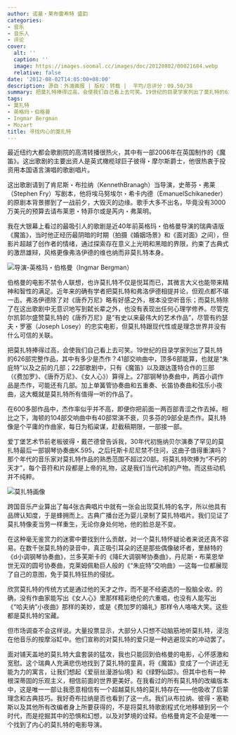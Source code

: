 ```yaml
---
author: 诺曼・莱布雷希特 盛韵
categories:
- 音乐
- 音乐人
- 评论
cover:
  alt: ''
  caption: ''
  image: https://images.soomal.cc/images/doc/20120802/00021684.webp
  relative: false
date: '2012-08-02T14:05:00+08:00'
description: 源自：外滩画报 | 版权：转载 |  平均/总评分：09.50/38
summary: 把莫扎特捧得过高，会使我们自己看上去可笑。19世纪的目录学家列出了莫扎特的626部完整作品，其中有多少是杰作？41部交响曲中，顶多6部能算，也就是“朱庇特”以及之前的几部；22部歌剧中，只有《魔笛》以及跟达蓬特合作的三部（《费加罗》、《唐乔万尼》、《女人心》）算得上。27部钢琴协奏曲中，两首小调作品是杰作……
tags:
- 莫扎特
- 英格玛・伯格曼
- Ingmar Bergman
- Mozart
title: 寻找内心的莫扎特
---
```


最近纽约大都会歌剧院的高清转播很热火，其中有一部2006年在英国制作的《魔笛》。这出歌剧的主要出资人是英式橄榄球巨子彼得・摩尔斯爵士，他很热衷于投资用本国语言演唱的歌剧唱片。

这出歌剧请到了肯尼斯・布拉纳（KennethBranagh）当导演，史蒂芬・弗莱（Stephen Fry）写剧本，他将埃马努埃尔・希卡内德（EmanuelSchikaneder）的原剧本背景挪到了一战前夕，大毁灭的边缘。歌手大多不出名，毕竟没有3000万美元的预算去请布莱恩・特菲尔或是芮内・弗莱明。

我在大银幕上看过的最吸引人的歌剧是近40年前英格玛・伯格曼导演的瑞典语版《魔笛》，当时他正经历最阴暗的时期（拍摄《婚姻场景》和《面对面》之间），但影片超越了创作者的情绪，通过探索存在意义上光明和黑暗的界限，约束了古典式的激昂雄辩，风格更像弗洛伊德的维也纳而非莫扎特本身。

![导演-英格玛・伯格曼（Ingmar Bergman）](https://images.soomal.cc/images/doc/20120802/00021685.webp)





伯格曼的电影不禁令人联想，也许莫扎特不仅是悦耳而已，其微言大义也能带来精神和智性的满足。近年来的确有学者把莫扎特和弗洛伊德相提并论，但观点都不堪一击。弗洛伊德除了对《唐乔万尼》略有好感之外，根本没空听音乐；而莫扎特除了在这出歌剧中无意识地写到弑长辈之外，也没有表现出任何心理学修养。尽管克尔凯郭尔盛赞莫扎特的《唐乔万尼》是“有史以来最伟大的艺术作品”，尽管有约瑟夫・罗塞（Joseph Losey）的忠实电影，但莫扎特跟现代性或是理念世界并没有什么可信的关联。

把莫扎特捧得过高，会使我们自己看上去可笑。19世纪的目录学家列出了莫扎特的626部完整作品，其中有多少是杰作？41部交响曲中，顶多6部能算，也就是“朱庇特”以及之前的几部；22部歌剧中，只有《魔笛》以及跟达蓬特合作的三部（《费加罗》、《唐乔万尼》、《女人心》）算得上。27部钢琴协奏曲中，两首小调作品是杰作，可能还有几部。加上单簧管协奏曲和五重奏、长笛协奏曲和弦乐小夜曲，这大概就是莫扎特所有值得一听的作品了。

在600多部作品中，杰作率似乎并不高，即便你把前面一两百部青涩之作去掉。相比之下，海顿的104部交响曲中有40部常演不衰，贝多芬的9部全是杰作。莫扎特像是个平庸的作曲家，每日为稻粱谋，赶截稿期限，一部接一部。

爱丁堡艺术节前老板彼得・戴芒德曾告诉我，30年代初施纳贝尔演奏了罕见的莫扎特最后一部钢琴协奏曲K.595，之后托斯卡尼尼禁不住问，这曲子值得重演吗？那个年代的音乐家对莫扎特作品的熟悉范围不超过20部。将莫扎特吹捧为“不朽的天才”，每个音符和片段都是上帝的礼物，这是我们当代动机的产物。而这些动机并不纯粹。

![莫扎特画像](https://images.soomal.cc/images/doc/20120802/00021684.webp)





跨国音乐产业算出了每4张古典唱片中就有一张会出现莫扎特的名字，所以他具有品牌认知度，于是蜂拥而上。古典广播台还为婴儿录制了莫扎特唱片。我们见证了莫扎特像麦当劳一样重生，无论你身处何地，他的脸总是不变。

在这种毫无鉴赏力的迷雾中要找到什么贡献，对一个莫扎特怀疑论者来说还真不容易。在数千张莫扎特的录音中，真正吸引耳朵的还是那些偶像破坏者，里赫特的《d小调钢琴协奏曲》，兰多芙斯卡的《降E大调钢琴协奏曲》，丹尼斯・布莱恩举世无双的圆号协奏曲，克莱姆佩勒巨人般的《“朱庇特”交响曲》―这每一位都展现了自己的意图，免于莫扎特狂热的侵扰。

欣赏莫扎特的传统方式是通过他的天才之作，而不是不经遴选的一股脑全收。的确，没有作曲家能写出《女人心》里那样精彩绝伦的六重唱，也没有人能写出《“哈夫纳”小夜曲》那样的美妙，或是《费加罗的婚礼》那样令人咯咯大笑。这些都是莫扎特的宝藏。

但市场调查不会这样说。大量投票显示，大部分人只想不动脑筋地听莫扎特，浸泡在他音乐的按摩浴缸中。他们宣称的对莫扎特的爱只是一种逃避现实的冲动罢了。

面对铺天盖地的莫扎特大盒套装的猛攻，我也只能回到伯格曼的电影，心怀感激和宽慰。这个瑞典人充满悲伤地找到了莫扎特的童真，将《魔笛》变成了一个讲述无能为力的寓言，让我们想起《爱丽丝漫游仙境》和《绿野仙踪》。但其中也有一种根深蒂固的乐观主义，相信前面的世界更美好。在我看过的所有莫扎特的改编版本中，这是唯一一部让我愿意相信有一个超越莫扎特的莫扎特存在――他吸收了启蒙理念和古典技巧。我好奇布拉纳是否也看到了这一点。我们从布拉纳、彼得・塞勒斯以及其他所有改编者身上所要获得的，不是将莫扎特歌剧程式化地移植到另一个时代，而是挖掘其中的恐惧和幻想，以及对梦境的诠释。伯格曼肯定不会是唯一一个找到了内心的莫扎特的电影导演。